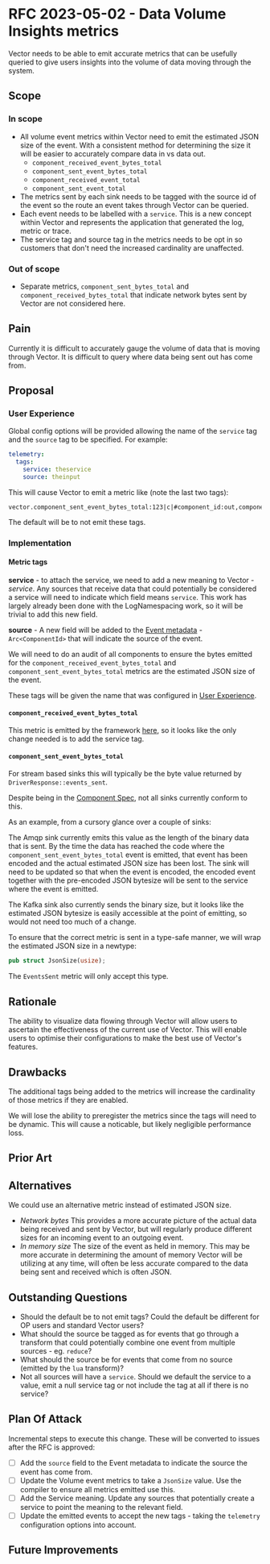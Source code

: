 # RFC 2023-05-02 - Data Volume Insights metrics

Vector needs to be able to emit accurate metrics that can be usefully queried
to give users insights into the volume of data moving through the system.

## Scope

### In scope

- All volume event metrics within Vector need to emit the estimated JSON size of the
  event. With a consistent method for determining the size it will be easier to accurately
  compare data in vs data out.
  - `component_received_event_bytes_total`
  - `component_sent_event_bytes_total`
  - `component_received_event_total`
  - `component_sent_event_total`
- The metrics sent by each sink needs to be tagged with the source id of the
  event so the route an event takes through Vector can be queried.
- Each event needs to be labelled with a `service`. This is a new concept
  within Vector and represents the application that generated the log,
  metric or trace.
- The service tag and source tag in the metrics needs to be opt in so customers
  that don't need the increased cardinality are unaffected.

### Out of scope

- Separate metrics, `component_sent_bytes_total`  and `component_received_bytes_total` 
  that indicate network bytes sent by Vector are not considered here.

## Pain

Currently it is difficult to accurately gauge the volume of data that is moving
through Vector. It is difficult to query where data being sent out has come
from.

## Proposal

### User Experience

Global config options will be provided allowing the name of the `service` tag and the
`source` tag to be specified. For example:

```yaml
telemetry:
  tags:
    service: theservice
    source: theinput
```

This will cause Vector to emit a metric like (note the last two tags):

```statds
vector.component_sent_event_bytes_total:123|c|#component_id:out,component_kind:sink,component_name:out,component_type:console,host:machine,theservice:somekindofservice,theinput:stdin
```

The default will be to not emit these tags.

### Implementation

#### Metric tags

**service** - to attach the service, we need to add a new meaning to Vector - *service*. Any sources that
              receive data that could potentially be considered a service will need to indicate which field
              means `service`.
              This work has largely already been done with the LogNamespacing work, so it will be trivial to add
              this new field.

**source** - A new field will be added to the [Event metadata][event_metadata] - `Arc<ComponentId>` that will indicate the source
             of the event.

We will need to do an audit of all components to ensure the bytes emitted for the `component_received_event_bytes_total`
and `component_sent_event_bytes_total` metrics are the estimated JSON size of the event.

These tags will be given the name that was configured in [User Experience](#user-experience).

#### `component_received_event_bytes_total`

This metric is emitted by the framework [here][source_sender], so it looks like the only change needed is
to add the service tag.

#### `component_sent_event_bytes_total`

For stream based sinks this will typically be the byte value returned by `DriverResponse::events_sent`.

Despite being in the [Component Spec][component_spec], not all sinks currently conform to this.

As an example, from a cursory glance over a couple of sinks:

The Amqp sink currently emits this value as the length of the binary data that is sent. By the time the data has
reached the code where the `component_sent_event_bytes_total` event is emitted, that event has been encoded
and the actual estimated JSON size has been lost. The sink will need to be updated so that when the event is
encoded, the encoded event together with the pre-encoded JSON bytesize will be sent to the service where the
event is emitted.

The Kafka sink also currently sends the binary size, but it looks like the estimated JSON bytesize is easily
accessible at the point of emitting, so would not need too much of a change.

To ensure that the correct metric is sent in a type-safe manner, we will wrap the estimated JSON size in a
newtype:

```rust
pub struct JsonSize(usize);
```

The `EventsSent` metric will only accept this type.

## Rationale

The ability to visualize data flowing through Vector will allow users to ascertain
the effectiveness of the current use of Vector. This will enable users to
optimise their configurations to make the best use of Vector's features.

## Drawbacks

The additional tags being added to the metrics will increase the cardinality of
those metrics if they are enabled.

We will lose the ability to preregister the metrics since the tags will need to be 
dynamic. This will cause a noticable, but likely negligible performance loss.

## Prior Art


## Alternatives

We could use an alternative metric instead of estimated JSON size.

- *Network bytes* This provides a more accurate picture of the actual data being received
  and sent by Vector, but will regularly produce different sizes for an incoming event
  to an outgoing event.
- *In memory size* The size of the event as held in memory. This may be more accurate in
  determining the amount of memory Vector will be utilizing at any time, will often be
  less accurate compared to the data being sent and received which is often JSON.

## Outstanding Questions

- Should the default be to not emit tags? Could the default be different for OP users and standard Vector
  users?
- What should the source be tagged as for events that go through a transform that could potentially
  combine one event from multiple sources - eg. `reduce`?
- What should the source be for events that come from no source (emitted by the `lua` transform)?
- Not all sources will have a `service`. Should we default the service to a value, emit a null service tag
  or not include the tag at all if there is no service?

## Plan Of Attack

Incremental steps to execute this change. These will be converted to issues after the RFC is approved:

- [ ] Add the `source` field to the Event metadata to indicate the source the event has come from.
- [ ] Update the Volume event metrics to take a `JsonSize` value. Use the compiler to ensure all metrics
      emitted use this.
- [ ] Add the Service meaning. Update any sources that potentially create a service to point the meaning
      to the relevant field.
- [ ] Update the emitted events to accept the new tags - taking the `telemetry` configuration options 
      into account.

## Future Improvements


[component_spec]: https://github.com/vectordotdev/vector/blob/master/docs/specs/component.md#componenteventssent
[source_sender]: https://github.com/vectordotdev/vector/blob/master/src/source_sender/mod.rs#L265-L268
[event_metadata]: https://github.com/vectordotdev/vector/blob/master/lib/vector-core/src/event/metadata.rs#L20-L38